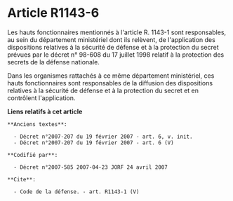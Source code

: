 # Article R1143-6

Les hauts fonctionnaires mentionnés à l'article R. 1143-1 sont responsables, au sein du département ministériel dont ils
relèvent, de l'application des dispositions relatives à la sécurité de défense et à la protection du secret prévues par le
décret n° 98-608 du 17 juillet 1998 relatif à la protection des secrets de la défense nationale. 

Dans les organismes rattachés à ce même département ministériel, ces hauts fonctionnaires sont responsables de la diffusion
des dispositions relatives à la sécurité de défense et à la protection du secret et en contrôlent l'application.

**Liens relatifs à cet article**

	**Anciens textes**:

	  - Décret n°2007-207 du 19 février 2007 - art. 6, v. init.
	  - Décret n°2007-207 du 19 février 2007 - art. 6 (V)

	**Codifié par**:

	  - Décret n°2007-585 2007-04-23 JORF 24 avril 2007

	**Cite**:

	  - Code de la défense. - art. R1143-1 (V)
